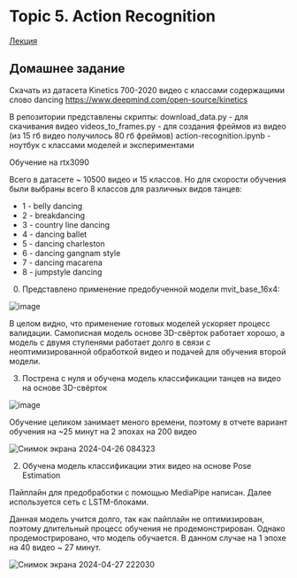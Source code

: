 # Topic 5. Action Recognition
[Лекция](https://disk.yandex.ru/d/JHwZXroTqgW-HA/%D0%A2%D0%B5%D1%85%D0%BD%D0%BE%D0%BB%D0%BE%D0%B3%D0%B8%D0%B8%20CV/2023_05_24_17_14_%D0%A2%D0%B5%D1%85%D0%BD%D0%BE%D0%BB%D0%BE%D0%B3%D0%B8%D0%B8_CV%2C_%D0%98%D0%9C%D0%9E%2C_%D0%B2%D0%B5%D1%81%D0%BD%D0%B0_2023.mp4)

## Домашнее задание
Скачать из датасета Kinetics 700-2020 видео с классами содержащими слово dancing
https://www.deepmind.com/open-source/kinetics

В репозитории представлены скрипты: 
 download_data.py - для скачивания видео
 videos_to_frames.py - для создания фреймов из видео (из 15 гб видео получилось 80 гб фреймов)
 action-recognition.ipynb - ноутбук с классами моделей и экспериментами
 
Обучение на rtx3090

Всего в датасете ~ 10500 видео и 15 классов. Но для скорости обучения были выбраны всего 8 классов для различных видов танцев:

  - 1 - belly dancing
  - 2 - breakdancing
  - 3 - country line dancing
  - 4 - dancing ballet
  - 5 - dancing charleston
  - 6 - dancing gangnam style
  - 7 - dancing macarena
  - 8 - jumpstyle dancing


 0. Представлено применение предобученной модели mvit_base_16x4:

![image](https://github.com/Sergey-Kit/computer-vision-technology/assets/82327055/ee434960-e2a9-43d5-abb1-26cc7a815375)

В целом видно, что применение готовых моделей ускоряет процесс валидации. Самописная модель основе 3D-свёрток работает хорошо, а модель с двумя ступенями работает долго в связи с неоптимизированной обработкой видео и подачей для обучения второй модели. 

 3. Пострена с нуля и обучена модель классификации танцев на видео на основе 3D-свёрток

 ![image](https://github.com/Sergey-Kit/computer-vision-technology/assets/82327055/633c405d-5c5e-4886-a8db-b2b5043ff798)

Обучение целиком занимает меного времени, поэтому в отчете вариант обучения на ~25 минут на 2 эпохах на 200 видео

![Снимок экрана 2024-04-26 084323](https://github.com/Sergey-Kit/computer-vision-technology/assets/82327055/818e0e00-6a53-4eaa-b656-db33aaed24ec)
 
 2. Обучена модель классификации этих видео на основе Pose Estimation

Пайплайн для предобработки с помощью MediaPipe написан. Далее используется сеть с LSTM-блоками.

Данная модель учится долго, так как пайплайн не оптимизирован, поэтому длительный процесс обучения не продемонстрирован. Однако продемострировано, что модель обучается. В данном случае на 1 эпохе на 40 видео ~ 27 минут.

![Снимок экрана 2024-04-27 222030](https://github.com/Sergey-Kit/computer-vision-technology/assets/82327055/34110dc2-5c0a-4e39-b9bb-e65d3c2b6e04)


